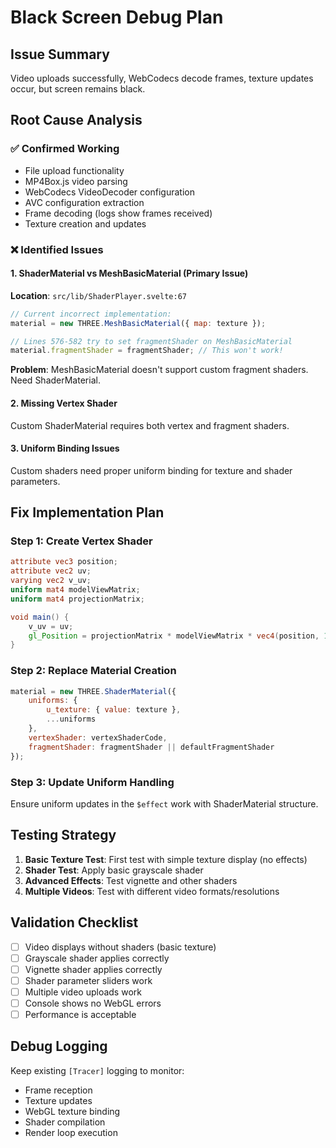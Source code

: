 # Black Screen Debug Plan

## Issue Summary
Video uploads successfully, WebCodecs decode frames, texture updates occur, but screen remains black.

## Root Cause Analysis

### ✅ Confirmed Working
- File upload functionality
- MP4Box.js video parsing
- WebCodecs VideoDecoder configuration
- AVC configuration extraction
- Frame decoding (logs show frames received)
- Texture creation and updates

### ❌ Identified Issues

#### 1. **ShaderMaterial vs MeshBasicMaterial** (Primary Issue)
**Location**: `src/lib/ShaderPlayer.svelte:67`
```javascript
// Current incorrect implementation:
material = new THREE.MeshBasicMaterial({ map: texture });

// Lines 576-582 try to set fragmentShader on MeshBasicMaterial
material.fragmentShader = fragmentShader; // This won't work!
```

**Problem**: MeshBasicMaterial doesn't support custom fragment shaders. Need ShaderMaterial.

#### 2. **Missing Vertex Shader**
Custom ShaderMaterial requires both vertex and fragment shaders.

#### 3. **Uniform Binding Issues**
Custom shaders need proper uniform binding for texture and shader parameters.

## Fix Implementation Plan

### Step 1: Create Vertex Shader
```glsl
attribute vec3 position;
attribute vec2 uv;
varying vec2 v_uv;
uniform mat4 modelViewMatrix;
uniform mat4 projectionMatrix;

void main() {
    v_uv = uv;
    gl_Position = projectionMatrix * modelViewMatrix * vec4(position, 1.0);
}
```

### Step 2: Replace Material Creation
```javascript
material = new THREE.ShaderMaterial({
    uniforms: {
        u_texture: { value: texture },
        ...uniforms
    },
    vertexShader: vertexShaderCode,
    fragmentShader: fragmentShader || defaultFragmentShader
});
```

### Step 3: Update Uniform Handling
Ensure uniform updates in the `$effect` work with ShaderMaterial structure.

## Testing Strategy

1. **Basic Texture Test**: First test with simple texture display (no effects)
2. **Shader Test**: Apply basic grayscale shader
3. **Advanced Effects**: Test vignette and other shaders
4. **Multiple Videos**: Test with different video formats/resolutions

## Validation Checklist

- [ ] Video displays without shaders (basic texture)
- [ ] Grayscale shader applies correctly
- [ ] Vignette shader applies correctly
- [ ] Shader parameter sliders work
- [ ] Multiple video uploads work
- [ ] Console shows no WebGL errors
- [ ] Performance is acceptable

## Debug Logging
Keep existing `[Tracer]` logging to monitor:
- Frame reception
- Texture updates
- WebGL texture binding
- Shader compilation
- Render loop execution